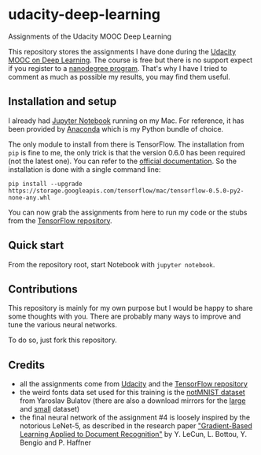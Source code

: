 
# udacity-deep-learning
Assignments of the Udacity MOOC Deep Learning

This repository stores the assignments I have done during the [Udacity MOOC on Deep Learning][udacity-deep-learning]. The course is free but there is no support expect if you register to a [nanodegree program][udacity-nanodegree]. That's why I have I tried to comment as much as possible my results, you may find them useful.

## Installation and setup

I already had [Jupyter Notebook][jupyter] running on my Mac. For reference, it has been provided by [Anaconda][anaconda] which is my Python bundle of choice.

The only module to install from there is TensorFlow. The installation from ``pip`` is fine to me, the only trick is that the version 0.6.0 has been required (not the latest one). You can refer to the [official documentation][tensorflow-pip-install]. So the installation is done with a single command line:

```
pip install --upgrade https://storage.googleapis.com/tensorflow/mac/tensorflow-0.5.0-py2-none-any.whl
```

You can now grab the assignments from here to run my code or the stubs from the [TensorFlow repository][tensorflow-repo].

## Quick start

From the repository root, start Notebook with ``jupyter notebook``.

## Contributions

This repository is mainly for my own purpose but I would be happy to share some thoughts with you. There are probably many ways to improve and tune the various neural networks.

To do so, just fork this repository. 

## Credits

+ all the assignments come from [Udacity][udacity-deep-learning] and the [TensorFlow repository][tensorflow-repo]
+ the weird fonts data set used for this training is the [notMNIST dataset][notmnist] from Yaroslav Bulatov (there are also a download mirrors for the [large][notmnist-large] and [small][notmnist-small] dataset)
+ the final neural network of the assignment #4 is loosely inspired by the notorious LeNet-5, as described in the research paper ["Gradient-Based Learning Applied to Document Recognition"][lenet-5] by Y. LeCun, L. Bottou, Y. Bengio and P. Haffner
 
[udacity-deep-learning]: https://www.udacity.com/course/deep-learning--ud730
[udacity-nanodegree]: https://www.udacity.com/nanodegree

[jupyter]: http://jupyter.org/
[anaconda]: https://www.continuum.io/
[tensorflow-pip-install]: https://www.tensorflow.org/versions/0.6.0/get_started/os_setup.html#pip_install
[tensorflow-repo]: https://github.com/tensorflow/tensorflow/tree/master/tensorflow/examples/udacity

[notmnist]: http://yaroslavvb.blogspot.fr/2011/09/notmnist-dataset.html
[notmnist-large]: http://commondatastorage.googleapis.com/books1000/notMNIST_large.tar.gz
[notmnist-small]: http://commondatastorage.googleapis.com/books1000/notMNIST_small.tar.gz
[lenet-5]: http://yann.lecun.com/exdb/publis/pdf/lecun-98.pdf
